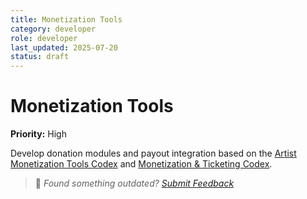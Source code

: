 ```yaml
---
title: Monetization Tools
category: developer
role: developer
last_updated: 2025-07-20
status: draft
---
```

# Monetization Tools

**Priority:** High

Develop donation modules and payout integration based on the [Artist Monetization Tools Codex](../guides/developer/artist-monetization-tools-codex.md) and [Monetization & Ticketing Codex](../guides/developer/monetization-ticketing-codex.md).

> 💬 *Found something outdated? [Submit Feedback](../feedback.md)*
